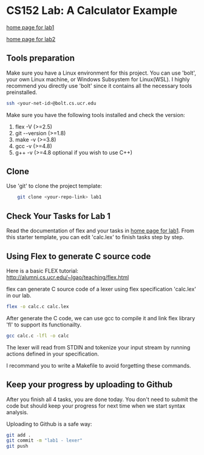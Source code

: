 CS152 Lab: A Calculator Example
===================================

[home page for lab1](https://www.cs.ucr.edu/~dtan004/proj1/lab01_lexer.html)

[home page for lab2](https://www.cs.ucr.edu/~dtan004/proj2/lab02_parser.html)


## Tools preparation

Make sure you have a Linux environment for this project. You can use 'bolt', your own Linux machine, or Windows Subsystem for Linux(WSL). I highly recommend you directly use 'bolt' since it contains all the necessary tools preinstalled. 

```sh
ssh <your-net-id>@bolt.cs.ucr.edu
```

Make sure you have the following tools installed and check the version:
1. flex -V       (>=2.5)
2. git --version (>=1.8)
3. make -v       (>=3.8)
4. gcc -v        (>=4.8)
5. g++ -v        (>=4.8 optional if you wish to use C++)

## Clone 

Use 'git' to clone the project template:

```sh
    git clone <your-repo-link> lab1
```

## Check Your Tasks for Lab 1

Read the documentation of flex and your tasks in [home page for lab1](https://www.cs.ucr.edu/~dtan004/proj1/lab01_lexer.html). From this starter template, you can edit 'calc.lex' to finish tasks step by step.  

## Using Flex to generate C source code

Here is a basic FLEX tutorial: http://alumni.cs.ucr.edu/~lgao/teaching/flex.html

flex can generate C source code of a lexer using flex specification 'calc.lex' in our lab.

```sh
flex -o calc.c calc.lex
```

After generate the C code, we can use gcc to compile it and link flex library 'fl' to support its functionailty.

```sh
gcc calc.c -lfl -o calc
```

The lexer will read from STDIN and tokenize your input stream by running actions defined in your specification.

I recommand you to write a Makefile to avoid forgetting these commands.



## Keep your progress by uploading to Github

After you finish all 4 tasks, you are done today. You don't need to submit the code but should keep your progress for next time when we start syntax analysis. 

Uploading to Github is a safe way:

```sh
git add .
git commit -m "lab1 - lexer"
git push
```


